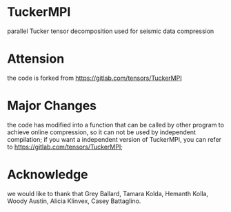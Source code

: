 # TuckerMPI
parallel Tucker tensor decomposition used for seismic data compression

# Attension
the code is forked from https://gitlab.com/tensors/TuckerMPI

# Major Changes
the code has modified into a function that can be called by other program to achieve online compression, so it can not be used by independent compilation; if you want a independent version of TuckerMPI, you can refer to https://gitlab.com/tensors/TuckerMPI;

# Acknowledge
we would like to thank that Grey Ballard, Tamara Kolda, Hemanth Kolla, Woody Austin, Alicia Klinvex, Casey Battaglino.

